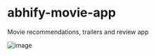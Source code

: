 # abhify-movie-app
Movie recommendations, trailers and review app


![image](https://github.com/Abhi-lab2/abhify-movie-app/assets/66909138/cba2c77c-f6ee-4372-8398-efc6b914f2ab)

